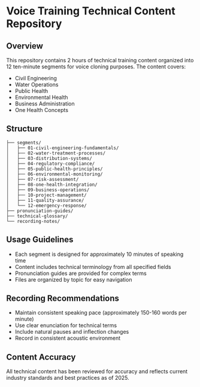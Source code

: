 # Voice Training Technical Content Repository

## Overview
This repository contains 2 hours of technical training content organized into 12 ten-minute segments for voice cloning purposes. The content covers:

- Civil Engineering
- Water Operations
- Public Health
- Environmental Health
- Business Administration
- One Health Concepts

## Structure
```
├── segments/
│   ├── 01-civil-engineering-fundamentals/
│   ├── 02-water-treatment-processes/
│   ├── 03-distribution-systems/
│   ├── 04-regulatory-compliance/
│   ├── 05-public-health-principles/
│   ├── 06-environmental-monitoring/
│   ├── 07-risk-assessment/
│   ├── 08-one-health-integration/
│   ├── 09-business-operations/
│   ├── 10-project-management/
│   ├── 11-quality-assurance/
│   └── 12-emergency-response/
├── pronunciation-guides/
├── technical-glossary/
└── recording-notes/
```

## Usage Guidelines
- Each segment is designed for approximately 10 minutes of speaking time
- Content includes technical terminology from all specified fields
- Pronunciation guides are provided for complex terms
- Files are organized by topic for easy navigation

## Recording Recommendations
- Maintain consistent speaking pace (approximately 150-160 words per minute)
- Use clear enunciation for technical terms
- Include natural pauses and inflection changes
- Record in consistent acoustic environment

## Content Accuracy
All technical content has been reviewed for accuracy and reflects current industry standards and best practices as of 2025.
